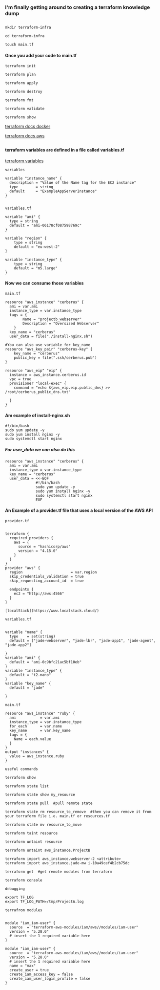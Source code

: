 ### I'm finally getting around to creating a terraform knowledge dump

##

````
mkdir terraform-infra

cd terraform-infra

touch main.tf
````

#### Once you add your code to main.tf

````
terraform init

terraform plan

terraform apply

terraform destroy

terraform fmt

terraform validate

terraform show

````

[terraform docs docker](https://learn.hashicorp.com/tutorials/terraform/install-cli?in=terraform/aws-get-started)

[terraform docs aws](https://learn.hashicorp.com/tutorials/terraform/aws-build)

##

#### terraform variables are defined in a file called variables.tf

[terraform variables](https://learn.hashicorp.com/tutorials/terraform/aws-variables?in=terraform/aws-get-started)


```variables```


````
variable "instance_name" {
  description = "Value of the Name tag for the EC2 instance"
  type        = string
  default     = "ExampleAppServerInstance"
}


````

```variables.tf```

````
variable "ami" {
  type = string
  default = "ami-06178cf087598769c"
}

variable "region" {
    type = string
    default = "eu-west-2"
}

variable "instance_type" {
    type = string
    default = "m5.large"
}

````

#### Now we can consume those variables

```main.tf```

````
resource "aws_instance" "cerberus" {
  ami = var.ami
  instance_type = var.instance_type
  tags = {
        Name = "projectb_webserver"
        Description = "Oversized Webserver"
    }
  key_name = "cerberus"
  user_data = file("./install-nginx.sh")

#You can also use variable for key_name
resource "aws_key_pair" "cerberus-key" {
    key_name = "cerberus"
    public_key = file(".ssh/cerberus.pub")
}

resource "aws_eip" "eip" {
  instance = aws_instance.cerberus.id
  vpc = true
  provisioner "local-exec" {
    command = "echo ${aws_eip.eip.public_dns} >> /root/cerberus_public_dns.txt"
    
  }
}

````

#### Am example of install-nginx.sh

````
#!/bin/bash
sudo yum update -y
sudo yum install nginx -y
sudo systemctl start nginx

````

##### For user_data we can also do this

````
resource "aws_instance" "cerberus" {
  ami = var.ami
  instance_type = var.instance_type
  key_name = "cerberus"
  user_data = <<-EOF
              #!/bin/bash
              sudo yum update -y
              sudo yum install nginx -y
              sudo systemctl start nginx
              EOF
````

#### An Example of a provider.tf file that uses a local version of the AWS API


```provider.tf```


````

terraform {
  required_providers {
    aws = {
      source = "hashicorp/aws"
      version = "4.15.0"
    }
  }
}
provider "aws" {
  region                      = var.region
  skip_credentials_validation = true
  skip_requesting_account_id  = true

  endpoints {
    ec2 = "http://aws:4566"
  }
}

[localStack](https://www.localstack.cloud/)

````

```variables.tf```

````

variable "name" {
  type    = set(string)
  default = ["jade-webserver", "jade-lbr", "jade-app1", "jade-agent", "jade-app2"]

}
variable "ami" {
  default = "ami-0c9bfc21ac5bf10eb"
}
variable "instance_type" {
  default = "t2.nano"
}
variable "key_name" {
  default = "jade"

}

````

```main.tf```


````
resource "aws_instance" "ruby" {
  ami           = var.ami
  instance_type = var.instance_type
  for_each      = var.name
  key_name      = var.key_name
  tags = {
    Name = each.value
  }
}
output "instances" {
  value = aws_instance.ruby
}

````

```useful commands```


````
terraform show

terraform state list

terraform state show my_resource

terraform state pull  #pull remote state

terraform state rm resource_to_remove  #then you can remove it from your terraform file i.e. main.tf or resources.tf

terraform state mv resource_to_move

terraform taint resource

terraform untaint resource

terraform untaint aws_instance.ProjectB

terraform import aws_instance.webserver-2 <attribute>
terraform import aws_instance.jade-mw i-10a49cef4b2cb75dc

terraform get  #get remote modules from terraform

terraform console

````

```debugging```


````
export TF_LOG
export TF_LOG_PATH=/tmp/ProjectA.log

````

```terrafrom modules```


````

module "iam_iam-user" {
  source  = "terraform-aws-modules/iam/aws//modules/iam-user"
  version = "5.28.0"
  # insert the 1 required variable here
}

````

````
module "iam_iam-user" {
  source  = "terraform-aws-modules/iam/aws//modules/iam-user"
  version = "5.28.0"
  # insert the 1 required variable here
  name = "max"
  create_user = true
  create_iam_access_key = false
  create_iam_user_login_profile = false
}
````
